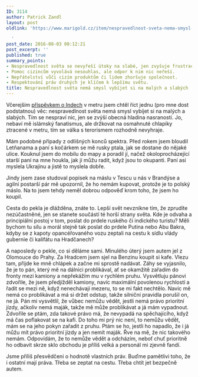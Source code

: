 ```yaml
---
ID: 3114
author: Patrick Zandl
layout: post
oldlink: 'https://www.marigold.cz/item/nespravedlnost-sveta-nema-smysl-vybijet-si-na-malych-a-slabych

  '
post_date: 2016-08-03 08:12:21
post_excerpt: ''
published: true
summary_points:
- Nespravedlnost světa se nevyřeší útoky na slabé, jen zvyšuje frustraci.
- Pomoc cizincům vyvolává nesouhlas, ale odpor k nim nic neřeší.
- Nepřátelství vůči cizím produktům či lidem zhoršuje společnost.
- Respektování práv druhých je klíčem k lepšímu světu.
title: Nespravedlnost světa nemá smysl vybíjet si na malých a slabých
---
```


Včerejším <a href="http://www.marigold.cz/item/indove-prestupujici-v-ladvi">příspěvkem o Indech</a> v metru jsem chtěl říct jednu (pro mne dost podstatnou) věc: nespravedlnost světa nemá smysl vybíjet si na malých a slabých. Tím se nespraví nic, jen se zvýší obecná hladina nasranosti. Jo, nebaví mě islámský fanatismus, ale držkovat na osmahnuté chlapíky ztracené v metru, tím se válka s terorismem rozhodně nevyhraje. 

Mám podobné případy z odlišných konců spektra. Před rokem jsem bloudil Letňanama a paní s kočárkem se mě rusky ptala, jak se dostane do nějaké ulice. Kouknul jsem do mobilu do mapy a poradil jí, načež okoloprocházející starší paní na mne houkla, jak jí můžu radit, když jsou to okupanti. Paní asi myslela Ukrajinu a jistě to myslela dobře. 

Jindy jsem zase studoval popisek na máslu v Tescu u nás v Brandýse a agilní postarší pár mě upozornil, že ho nemám kupovat, protože je to polský máslo. Na to jsem tehdy neměl dobrou odpověď krom toho, že jsem ho koupil. 

Cesta do pekla je dlážděna, znáte to. Lepší svět nevznikne tím, že zprudíte nezúčastněné, jen se stanete součástí té horší strany světa. Kde je odvaha a principiální postoj v tom, poslat do prdele ruského či indického turistu? Měli bychom tu sílu a morál stejně tak poslat do prdele Putina nebo Abu Bakra, kdyby se z kapoty opancéřovaného vozu zeptali na cestu k sídlu vlády gubernie či kalifátu na Hradčanech? 

A naposledy o pekle, co si děláme sami. Minulého úterý jsem autem jel z Olomouce do Prahy. Za Hradcem jsem sjel na Benzinu koupit si kafe. Vlezu tam, přijde ke mně chlápek a začne mi sprostě nadávat. Záhy se vyjasnilo, že je to pán, který mě na dálnici problikával, ať se okamžitě zařadím do fronty mezi kamiony a nepřekážím mu v rychlém pruhu. Vysvětluju pánovi zdvořile, že jsem předjížděl kamiony, navíc maximální povolenou rychlostí a řadit se mezi ně, když nenechávají mezeru, to se mi fakt nechtělo. Navíc mě nemá co problikávat a má si držet odstup, takže silniční pravidla porušil on, ne já. Pán mi vysvětlil, že vůbec nemůžu vědět, jestli nemá právo prioritní jízdy, ačkoliv nemá maják, takže mě může problikávat a já mám vypadnout. Zdvořile se ptám, zda takové právo má, že nevypadá na spěchajícího, když má čas poflakovat se na kafi. Do toho mi prý nic není, to nemůžu vědět, mám se na jeho pokyn zařadit z pruhu. Ptám se ho, jestli ho napadlo, že i já můžu mít právo prioritní jízdy a jen nemít maják. Řve na mě, že nic takového nemám. Odpovídám, že to nemůže vědět a odcházím, neboť chuť prioritně ho odbavit skrze sklo obchodu je příliš velká a personál mi zjevně fandí. 

Jsme příliš přesvědčeni o hodnotě vlastních práv. Buďme pamětlivi toho, že i ostatní mají práva. Třeba se zeptat na cestu. Třeba chtít jet bezpečně autem.